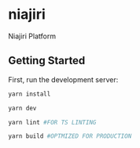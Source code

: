 # niajiri
Niajiri Platform

## Getting Started

First, run the development server:

```bash
yarn install

yarn dev

yarn lint #FOR TS LINTING

yarn build #OPTMIZED FOR PRODUCTION